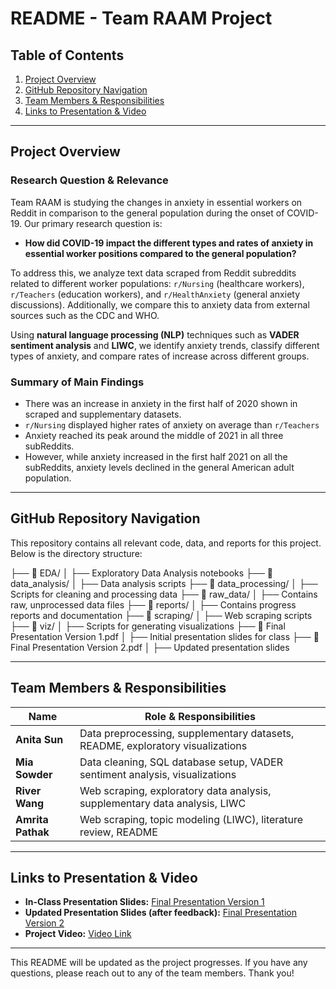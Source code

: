 # README - Team RAAM Project

## Table of Contents

1. [Project Overview](#project-overview)
2. [GitHub Repository Navigation](#github-repository-navigation)
3. [Team Members & Responsibilities](#team-members--responsibilities)
4. [Links to Presentation & Video](#links-to-presentation--video)

---

## Project Overview

### Research Question & Relevance

Team RAAM is studying the changes in anxiety in essential workers on Reddit in comparison to the general population during the onset of COVID-19. Our primary research question is:

- **How did COVID-19 impact the different types and rates of anxiety in essential worker positions compared to the general population?**

To address this, we analyze text data scraped from Reddit subreddits related to different worker populations: `r/Nursing` (healthcare workers), `r/Teachers` (education workers), and `r/HealthAnxiety` (general anxiety discussions). Additionally, we compare this to anxiety data from external sources such as the CDC and WHO.

Using **natural language processing (NLP)** techniques such as **VADER sentiment analysis** and **LIWC**, we identify anxiety trends, classify different types of anxiety, and compare rates of increase across different groups.

### Summary of Main Findings 

- There was an increase in anxiety in the first half of 2020 shown in scraped and supplementary datasets.
- `r/Nursing` displayed higher rates of anxiety on average than `r/Teachers`
- Anxiety reached its peak around the middle of 2021 in all three subReddits.
- However, while anxiety increased in the first half 2021 on all the subReddits, anxiety levels declined in the general American adult population.
  
---

## GitHub Repository Navigation

This repository contains all relevant code, data, and reports for this project. Below is the directory structure:

├── 📂 EDA/
│ ├── Exploratory Data Analysis notebooks 
├── 📂 data_analysis/
│ ├── Data analysis scripts 
├── 📂 data_processing/
│ ├── Scripts for cleaning and processing data 
├── 📂 raw_data/
│ ├── Contains raw, unprocessed data files 
├── 📂 reports/
│ ├── Contains progress reports and documentation 
├── 📂 scraping/
│ ├── Web scraping scripts 
├── 📂 viz/
│ ├── Scripts for generating visualizations 
├── 📄 Final Presentation Version 1.pdf
│ ├── Initial presentation slides for class
├── 📄 Final Presentation Version 2.pdf
│ ├── Updated presentation slides

---

## Team Members & Responsibilities

| Name          | Role & Responsibilities                                                            |
|--------------|----------------------------------------------------------------------------------|
| **Anita Sun**    | Data preprocessing, supplementary datasets, README, exploratory visualizations     |
| **Mia Sowder**   | Data cleaning, SQL database setup, VADER sentiment analysis, visualizations        |
| **River Wang**   | Web scraping, exploratory data analysis, supplementary data analysis, LIWC       |
| **Amrita Pathak** | Web scraping, topic modeling (LIWC), literature review, README |

---

## Links to Presentation & Video

- **In-Class Presentation Slides:** [Final Presentation Version 1](https://github.com/macs30122-winter25/final-project-raam/blob/main/Final%20Presentation%20Version%201.pdf)
- **Updated Presentation Slides (after feedback):** [Final Presentation Version 2](https://github.com/macs30122-winter25/final-project-raam/blob/main/Final%20Presentation%20Version%202.pdf)
- **Project Video:** [Video Link](https://photos.app.goo.gl/t2XZjAfnYf9E2E7LA) 

---

This README will be updated as the project progresses. If you have any questions, please reach out to any of the team members. Thank you!

